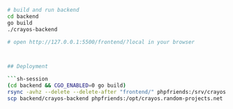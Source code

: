 ```bash
# build and run backend
cd backend
go build
./crayos-backend

# open http://127.0.0.1:5500/frontend/?local in your browser



## Deployment

```sh-session
(cd backend && CGO_ENABLED=0 go build)
rsync -avhz --delete --delete-after "frontend/" phpfriends:/srv/crayos.random-projects.net 
scp backend/crayos-backend phpfriends:/opt/crayos.random-projects.net

```